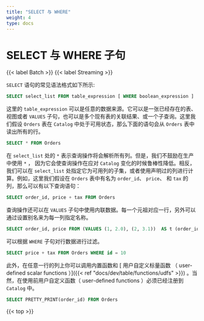 ```yaml
---
title: "SELECT 与 WHERE"
weight: 4
type: docs
---
```

<!--
Licensed to the Apache Software Foundation (ASF) under one
or more contributor license agreements.  See the NOTICE file
distributed with this work for additional information
regarding copyright ownership.  The ASF licenses this file
to you under the Apache License, Version 2.0 (the
"License"); you may not use this file except in compliance
with the License.  You may obtain a copy of the License at

  http://www.apache.org/licenses/LICENSE-2.0

Unless required by applicable law or agreed to in writing,
software distributed under the License is distributed on an
"AS IS" BASIS, WITHOUT WARRANTIES OR CONDITIONS OF ANY
KIND, either express or implied.  See the License for the
specific language governing permissions and limitations
under the License.
-->

# SELECT 与 WHERE 子句

{{< label Batch >}} {{< label Streaming >}}

`SELECT` 语句的常见语法格式如下所示:

```sql
SELECT select_list FROM table_expression [ WHERE boolean_expression ]
```

这里的 `table_expression` 可以是任意的数据来源。它可以是一张已经存在的表、视图或者 `VALUES` 子句，也可以是多个现有表的关联结果、或一个子查询。这里我们假设 `Orders` 表在 `Catalog` 中处于可用状态，那么下面的语句会从 `Orders` 表中读出所有的行。

```sql
SELECT * FROM Orders
```

在 `select_list` 处的 `*` 表示查询操作将会解析所有列。但是，我们不鼓励在生产中使用 `*` ， 因为它会使查询操作在应对 `Catalog` 变化的时候鲁棒性降低。相反，我们可以在 `select_list` 处指定它为可用列的子集，或者使用声明过的列进行计算。例如，这里我们假设在 `Orders` 表中有名为 `order_id`、 `price`、 和 `tax` 的列，那么可以有以下查询语句：

```sql
SELECT order_id, price + tax FROM Orders
```

查询操作还可以在 `VALUES` 子句中使用内联数据。每一个元祖对应一行，另外可以通过设置别名来为每一列指定名称。

```sql
SELECT order_id, price FROM (VALUES (1, 2.0), (2, 3.1))  AS t (order_id, price)
```

可以根据 `WHERE` 子句对行数据进行过滤。

```sql
SELECT price + tax FROM Orders WHERE id = 10
```

此外，在任意一行的列上你可以调用内置函数和 [ 用户自定义标量函数 （ user-defined scalar functions ）]({{< ref "docs/dev/table/functions/udfs" >}}) 。当然，在使用前用户自定义函数（ user-defined functions ）必须已经注册到 `Catalog` 中。

```sql
SELECT PRETTY_PRINT(order_id) FROM Orders
```

{{< top >}}
